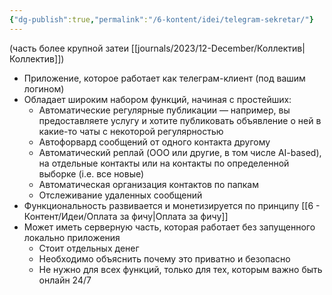 ```yaml
---
{"dg-publish":true,"permalink":"/6-kontent/idei/telegram-sekretar/"}
---
```


(часть более крупной затеи [[journals/2023/12-December/Коллектив\|Коллектив]])

- Приложение, которое работает как телеграм-клиент (под вашим логином)
- Обладает широким набором функций, начиная с простейших:
	- Автоматические регулярные публикации — например, вы предоставляете услугу и хотите публиковать объявление о ней в какие-то чаты с некоторой регулярностью 
	- Автофорвард сообщений от одного контакта другому 
	- Автоматический реплай (OOO или другие, в том числе AI-based), на отдельные контакты или на контакты по определенной выборке (i.e. все новые)
	- Автоматическая организация контактов по папкам
	- Отслеживание удаленных сообщений 
- Функциональность развивается и монетизируется по принципу [[6 - Контент/Идеи/Оплата за фичу\|Оплата за фичу]]
- Может иметь серверную часть, которая работает без запущенного локально приложения
	- Стоит отдельных денег
	- Необходимо объяснить почему это приватно и безопасно
	- Не нужно для всех функций, только для тех, которым важно быть онлайн 24/7